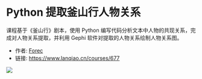 # Python 提取釜山行人物关系

课程基于《釜山行》剧本，使用 Python 编写代码分析文本中人物的共现关系，完成对人物关系提取，并利用 Gephi 软件对提取的人物关系绘制人物关系图。

- 作者: [Forec](https://www.lanqiao.cn/users/273323/)
- 链接: https://www.lanqiao.cn/courses/677

![](https://doc.shiyanlou.com/courses/byscript-20211222-1640137075786)